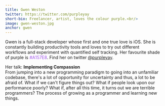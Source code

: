 ```yaml
---
title: Gwen Weston
twitter: https://twitter.com/purpleyay
short-bio: Freelancer, artist, loves the colour purple.<br/>
image: gwen-weston.jpg
anchor: gwen
---
```


<p>Gwen is a full-stack developer whose first and one true love is iOS. She is constantly building productivity tools and loves to try out different workflows and experiment with quantified self tracking. Her favourite shade of purple is <span style="color:#A157E8">#A157E8</span>. Find her on twitter <a href="https://twitter.com/purpleyay" target="_blank">@purpleyay</a>.</p>
<p>Her talk: <strong>Implementing Compassion</strong><br/>
From jumping into a new programming paradigm to going into an unfamiliar codebase, there's a lot of opportunity for uncertainty and thus, a lot to be afraid of. What if we can't figure things out? What if people look upon our performance poorly? What if, after all this time, it turns out we are terrible programmers? The process of growing as a programmer and learning new things.</p>